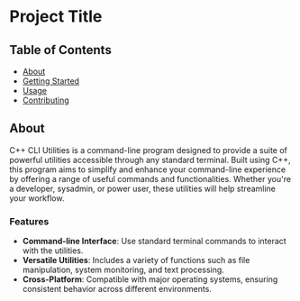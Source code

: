 # Project Title

## Table of Contents

- [About](#about)
- [Getting Started](#getting_started)
- [Usage](#usage)
- [Contributing](../CONTRIBUTING.md)

## About <a name = "about"></a>

C++ CLI Utilities is a command-line program designed to provide a suite of powerful utilities accessible through any standard terminal. Built using C++, this program aims to simplify and enhance your command-line experience by offering a range of useful commands and functionalities. Whether you're a developer, sysadmin, or power user, these utilities will help streamline your workflow.

### Features

- **Command-line Interface**: Use standard terminal commands to interact with the utilities.
- **Versatile Utilities**: Includes a variety of functions such as file manipulation, system monitoring, and text processing.
- **Cross-Platform**: Compatible with major operating systems, ensuring consistent behavior across different environments.
<!--

## Getting Started <a name = "getting_started"></a>

These instructions will get you a copy of the project up and running on your local machine for development and testing purposes. See [deployment](#deployment) for notes on how to deploy the project on a live system.

### Prerequisites

What things you need to install the software and how to install them.

```
Give examples
```

### Installing

A step by step series of examples that tell you how to get a development env running.

Say what the step will be

```
Give the example
```

And repeat

```
until finished
```

End with an example of getting some data out of the system or using it for a little demo.

## Usage <a name = "usage"></a>

Add notes about how to use the system.
--->
